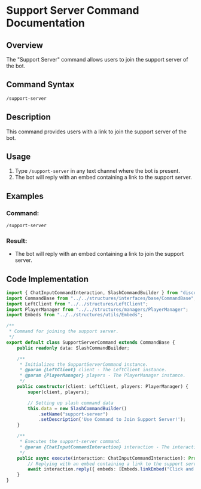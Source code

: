 # Support Server Command Documentation

## Overview

The "Support Server" command allows users to join the support server of the bot.

## Command Syntax

```bash
/support-server
```

## Description

This command provides users with a link to join the support server of the bot.

## Usage

1. Type `/support-server` in any text channel where the bot is present.
2. The bot will reply with an embed containing a link to the support server.

## Examples

### Command:

```bash
/support-server
```

### Result:

- The bot will reply with an embed containing a link to join the support server.

## Code Implementation

```typescript
import { ChatInputCommandInteraction, SlashCommandBuilder } from "discord.js";
import CommandBase from "../../structures/interfaces/base/CommandBase";
import LeftClient from "../../structures/LeftClient";
import PlayerManager from "../../structures/managers/PlayerManager";
import Embeds from "../../structures/utils/Embeds";

/**
 * Command for joining the support server.
 */
export default class SupportServerCommand extends CommandBase {
    public readonly data: SlashCommandBuilder;

    /**
     * Initializes the SupportServerCommand instance.
     * @param {LeftClient} client - The LeftClient instance.
     * @param {PlayerManager} players - The PlayerManager instance.
     */
    public constructor(client: LeftClient, players: PlayerManager) {
        super(client, players);

        // Setting up slash command data
        this.data = new SlashCommandBuilder()
            .setName("support-server")
            .setDescription('Use Command to Join Support Server!');
    }

    /**
     * Executes the support-server command.
     * @param {ChatInputCommandInteraction} interaction - The interaction object.
     */
    public async execute(interaction: ChatInputCommandInteraction): Promise<void> {
        // Replying with an embed containing a link to the support server
        await interaction.reply({ embeds: [Embeds.linkEmbed("Click and join the server.", this.client.config.SUPPORT_SERVER )] });
    }
}
